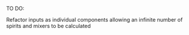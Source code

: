 TO DO:

Refactor inputs as individual components allowing an infinite number of spirits and mixers to be calculated